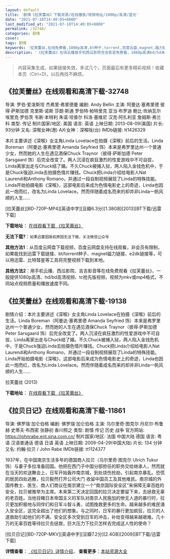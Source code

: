 ```yaml
---
layout: default
title: '剧情《拉芙蕾丝》下载资源/在线播放/视频地址/1080p/高清/蓝光'
date: "2021-07-10T14:40:05+0800"
last_modified_at: "2021-07-10T14:40:05+0800"
permalink: /32748/
categories: 剧情
cover:
tags: 剧情
keywords: '拉芙蕾丝,在线免费看,1080p高清,bt种子,torrent,百度云盘,magnet,磁力链,迅雷下载资源'
description: '《拉芙蕾丝》在线云播放手机西瓜影院吉吉影音免费看，1080p高清bd/hd未删减完整版和tc抢先枪版，mkv/mp4格式，附带bt/torrent种子、magnet/磁力链、百度云盘、网盘资源迅雷下载链接'
---
```


>内容采集生成，如果链接失效，多试几个，页面最后有更多精彩视频！收藏本页（Ctrl+D)，以后再找不麻烦。


## 《拉芙蕾丝》在线观看和高清下载-32748

导演: 罗伯·爱泼斯坦 杰弗里·弗里德曼 编剧: Andy Bellin 主演: 阿曼达·塞弗里德 彼得·萨斯加德 克里斯·诺斯 莎朗·斯通 罗伯特·帕特里克 亚当·布罗迪 鲍比·坎纳瓦尔 埃里克·罗伯茨 韦斯·本特利 朱诺·坦普尔 科洛·塞维尼 汉克·阿扎利亚 詹姆斯·弗兰科 类型: 传记 制片国家/地区: 美国 语言: 英语 上映日期: 2013-08-09(美国) 片长: 93分钟 又名: 深喉女神(港) A片女神：深喉咙(台) IMDb链接: tt1426329

本片主要讲述《深喉》女主角Linda Lovelace在拍摄《深喉》前后的生活。Linda Boreman（阿曼达·塞弗里德 Amanda Seyfried 饰）本来是弗罗里达州一个普通少女，然而她的人生在遇见酒保Chuck Traynor（彼得·萨斯加德 Peter Sarsgaard 饰）后完全改变了。两人沉浸在疯狂激烈的性爱游戏中不可自拔，Linda离家出走与Chuck结了婚。不久Chuck被捕入狱，两人陷入金钱危机中，于是Chuck强迫Linda去拍摄色情片赚钱。Chuck把Linda介绍给电影人Nat Laurendi和Anthony Romano，并通过一段自制视频展现了Linda的特殊技能。Linda开始拍摄电影《深喉》，这部电影后来成为色情电影史上的奇迹，Linda也因此一炮而红，改名为Linda Lovelace。然而伴随着成名而来的却并非Linda一帆风顺的人生……


[拉芙蕾丝][BD-720P-MP4][英语中字][豆瓣6.3分][1.38GB][2013][BT下载/迅雷下载]

**下载地址**： [在线观看下载 《拉芙蕾丝》](https://www.btdx8.com/torrent/lovelace_2013.html) 


**无法下载?**：`如果迅雷因版权原因无法下载，关注微信公众号 `

**其他方法1**：从百度云网盘下载视频，百度云网盘支持在线观看，非会员有限制，如果能找到迅雷下载链接、bt/torrent种子、magnet磁力链接、e2dk链接等，可以用迅雷、比特彗星等工具将完整视频下载到本地。

**其他方法2**：用手机云播、西瓜影院、吉吉影音等在线免费观看《拉芙蕾丝》，一般提供1080p高清、hd/bd高清视频、tc抢先版视频，视频为mkv或mp4格式，不同站点视频质量和播放速度不同。


## 《拉芙蕾丝》在线观看和高清下载-19138

剧情介绍：本片主要讲述《深喉》女主角Linda Lovelace在拍摄《深喉》前后的生活。Linda Boreman（阿曼达·塞弗里德 Amanda Seyfried 饰）本来是弗罗里达州一个普通少女，然而她的人生在遇见酒保Chuck Traynor（彼得·萨斯加德 Peter Sarsgaard 饰）后完全改变了。两人沉浸在疯狂激烈的性爱游戏中不可自拔，Linda离家出走与Chuck结了婚。不久Chuck被捕入狱，两人陷入金钱危机中，于是Chuck强迫Linda去拍摄色情片赚钱。Chuck把Linda介绍给电影人Nat Laurendi和Anthony Romano，并通过一段自制视频展现了Linda的特殊技能。Linda开始拍摄电影《深喉》，这部电影后来成为色情电影史上的奇迹，Linda也因此一炮而红，改名为Linda Lovelace。然而伴随着成名而来的却并非Linda一帆风顺的人生......


拉芙蕾丝 (2013)

**下载地址**： [在线观看下载 《拉芙蕾丝》](https://www.btbtdy.me/btdy/dy2527.html) 


## 《拉贝日记》在线观看和高清下载-11861

导演: 佛罗瑞·加仑伯格 编剧: 佛罗瑞·加仑伯格 主演: 乌尔里奇·图克尔 丹尼尔·布鲁赫 史蒂夫·布西密 张静初 香川照之 类型: 剧情 传记 历史 战争 官方网站: https://johnrabe.ent.sina.com.cn/ 制片国家/地区: 法国 中国大陆 德国 语言: 粤语 汉语普通话 德语 日语 英语 上映日期: 2009-04-29(中国大陆) 片长: 134 分钟 又名: 约翰·拉贝 / John Rabe IMDb链接: tt1124377

1937年，在中国南京生活多年的德国商人拉贝（乌尔里奇·图克尔 Ulrich Tukur 饰）与妻子多拉准备回国。他把在西门子中国分部担任的职务交给继承人，然而就在当天的欢送舞会上，日军开始轰炸南京城，到处烧伤抢劫，引起南京暴乱。恐慌的居民四处逃散，拉贝毅然打开公司大门 收留中国员工及其他难民。南京城的外国传教士、医生、商人们商议在南京建立一个“南京国际安全区”来保障无辜百姓的安全，拉贝被推举为主席。本来第二天决定回国的拉贝决定要留下来，去拯救无辜的老百姓。当他目睹日本帝国主义的军队对南京人民施加的惨无人道的暴行时，拉贝更加积极地与同伴们和日军斗智斗勇，试图挽救更多的生命。越来越多的难民涌入安全区，这完全超出了他们的想象。与之同时，日军的暴行更加疯狂，拉贝的人道救助引起他们的不满，安全区多次受到日军的冲击，补给变得越来越艰难。几十万的无辜百姓等待拉贝去拯救，巨大压力下拉贝怎样去完成这人性的使命？


[拉贝日记][BD-720P-MKV][英语中字][豆瓣7.2分][2.4GB][2009][BT下载/迅雷下载]

**详情查看**： [《拉贝日记》详情介绍](/movie/11861/)， **查看更多**：[本站资源大全](/movie/t/all/)

